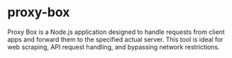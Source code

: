 # proxy-box
Proxy Box is a Node.js application designed to handle requests from client apps and forward them to the specified actual server. This tool is ideal for web scraping, API request handling, and bypassing network restrictions.
